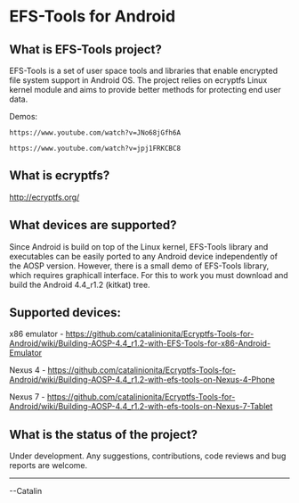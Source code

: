 EFS-Tools for Android
===

What is EFS-Tools project?
---

EFS-Tools is a set of user space tools and libraries that enable encrypted file system support in Android OS. The project relies on ecryptfs Linux kernel module and aims to provide better methods for protecting end user data. 

Demos: 

    https://www.youtube.com/watch?v=JNo68jGfh6A

    https://www.youtube.com/watch?v=jpj1FRKCBC8
       
What is ecryptfs?
---

http://ecryptfs.org/


What devices are supported?
---

Since Android is build on top of the Linux kernel, EFS-Tools library and executables can be easily ported to any Android device independently of the AOSP version. However, there is a small demo of EFS-Tools library, which requires graphicall interface. For this to work you must download and build the  Android 4.4_r1.2 (kitkat) tree.

Supported devices:
---
x86 emulator - https://github.com/catalinionita/Ecryptfs-Tools-for-Android/wiki/Building-AOSP-4.4_r1.2-with-EFS-Tools-for-x86-Android-Emulator

Nexus 4 - https://github.com/catalinionita/Ecryptfs-Tools-for-Android/wiki/Building-AOSP-4.4_r1.2-with-efs-tools-on-Nexus-4-Phone

Nexus 7 - https://github.com/catalinionita/Ecryptfs-Tools-for-Android/wiki/Building-AOSP-4.4_r1.2-with-efs-tools-on-Nexus-7-Tablet


What is the status of the project?
---
Under development. Any suggestions, contributions, code reviews and bug reports are welcome.


___
--Catalin



